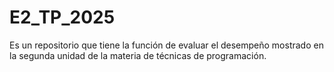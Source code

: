 # E2_TP_2025
Es un repositorio que tiene la función de evaluar el desempeño mostrado en la segunda unidad de la materia de técnicas de programación.
